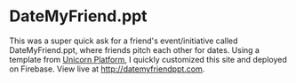 # DateMyFriend.ppt

This was a super quick ask for a friend's event/initiative called DateMyFriend.ppt, where friends pitch each other for dates. Using a template from [Unicorn Platform](https://unicornplatform.com), I quickly customized this site and deployed on Firebase. View live at http://datemyfriendppt.com.
